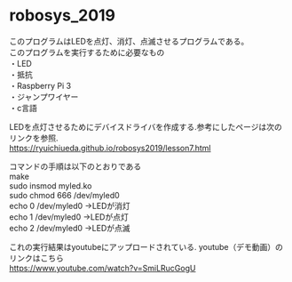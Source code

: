 # robosys_2019

このプログラムはLEDを点灯、消灯、点滅させるプログラムである。  
このプログラムを実行するために必要なもの  
・LED  
・抵抗  
・Raspberry Pi 3  
・ジャンプワイヤー  
・c言語  

LEDを点灯させるためにデバイスドライバを作成する.参考にしたページは次のリンクを参照.  
https://ryuichiueda.github.io/robosys2019/lesson7.html  

コマンドの手順は以下のとおりである  
make  
sudo insmod myled.ko  
sudo chmod 666 /dev/myled0  
echo 0 /dev/myled0 →LEDが消灯  
echo 1 /dev/myled0 →LEDが点灯  
echo 2 /dev/myled0 →LEDが点滅  

これの実行結果はyoutubeにアップロードされている.
youtube（デモ動画）のリンクはこちら  
https://www.youtube.com/watch?v=SmiLRucGogU

